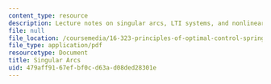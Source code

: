 ```yaml
---
content_type: resource
description: Lecture notes on singular arcs, LTI systems, and nonlinear systems.
file: null
file_location: /coursemedia/16-323-principles-of-optimal-control-spring-2008/479aff9167efbf0cd63ad08ded28301e_lec10.pdf
file_type: application/pdf
resourcetype: Document
title: Singular Arcs
uid: 479aff91-67ef-bf0c-d63a-d08ded28301e
---
```

